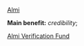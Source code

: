 [Almi](www.almi.se)

**Main benefit:** _credibility_;

[Almi Verification Fund](https://www.almi.se/en/loan/verification-funds/)
